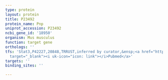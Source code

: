 ```yaml
---
type: protein
layout: protein
title: P23492
protein_name: Pnp
uniprot_accession: P23492
ncbi_gene_id: '18950'
organism: Mus musculus
function: target gene
orthologs: ''
tfs: 'Stat3,P42227,20848,TRRUST,inferred by curator,&ensp;<a href="https://www.ncbi.nlm.nih.gov/pubmed/?term=16293640%5Buid%5D+OR+29087512%5Buid%5D"
  target="_blank"><i uk-icon="icon: link"></i>Pubmed</a>'
targets: ''
binding_sites: ''

---
```

